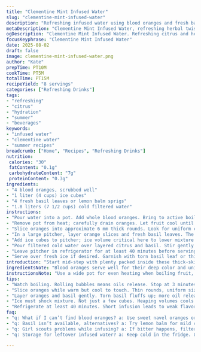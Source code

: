 ```yaml
---
title: "Clementine Mint Infused Water"
slug: "clementine-mint-infused-water"
description: "Refreshing infused water using blood oranges and fresh basil, chilling slowly to capture citrus aromas. Slightly simmered citrus releases essential oils, resulting in nuanced aroma and flavor. Cooling with ice balances vibrant acidity and herbaceous notes. Substitute with regular oranges or lemon basil for variation. Method avoids bitterness from pith extraction by brief heat exposure and rapid cooling. Herbal choices shift profile: basil adds sweet pepperiness; replace with thyme or rosemary for earthier tones. Two-step infusion extracts oils and brightens flavor while preserving freshness. Ideal on warm days requiring light hydration with a citrus herbal twist."
metaDescription: "Clementine Mint Infused Water, refreshing herbal twist on hydration. Great for warm days. Summery notes, light and zesty."
ogDescription: "Clementine Mint Infused Water. Refreshing citrus and herb flavors. Perfect for summer hydration. Light, aromatic, and revitalizing."
focusKeyphrase: "Clementine Mint Infused Water"
date: 2025-08-02
draft: false
image: clementine-mint-infused-water.png
author: "Kate"
prepTime: PT10M
cookTime: PT5M
totalTime: PT15M
recipeYield: "8 servings"
categories: ["Refreshing Drinks"]
tags:
- "refreshing"
- "citrus"
- "hydration"
- "summer"
- "beverages"
keywords:
- "infused water"
- "clementine water"
- "summer recipes"
breadcrumb: ["Home", "Recipes", "Refreshing Drinks"]
nutrition: 
 calories: "30"
 fatContent: "0.1g"
 carbohydrateContent: "7g"
 proteinContent: "0.3g"
ingredients:
- "4 blood oranges, scrubbed well"
- "1 liter (4 cups) ice cubes"
- "4 fresh basil leaves or lemon balm sprigs"
- "1.8 liters (7 1/2 cups) cold filtered water"
instructions:
- "Pour water into a pot. Add whole blood oranges. Bring to active boil - listen for steady, rolling bubbles breaking surface. Maintain boil for about 3 minutes until thin vapor clouds rise, signaling oil release. Avoid longer to prevent bitterness from pith leeching."
- "Remove pot from heat; carefully drain oranges. Let fruit cool until nearly warm to touch but not cold, about 6 to 8 minutes. Temperature drop lowers chances of overextraction in next step."
- "Slice oranges into approximate 6 mm thick rounds. Look for uniform circular shapes with vibrant reddish flesh."
- "In a large pitcher, layer orange slices and fresh basil leaves. The basil fluffs when torn lightly to release volatile oils. Avoid bruising leaves badly."
- "Add ice cubes to pitcher; ice volume critical here to lower mixture temperature quickly, locking in fresh aromatics."
- "Pour filtered cold water over layered citrus and basil. Stir gently with wooden spoon to combine without bruising herbs excessively."
- "Leave pitcher in refrigerator for at least 40 minutes before serving. This slow infusion melds citrus oils with herbal notes without turning bitter."
- "Serve over fresh ice if desired. Garnish with torn basil leaf or thin orange twist to amplify aroma just before drinking."
introduction: "Start mid-step with plenty packed inside these thick-skinned blood oranges. The simmer loosens essential aromatic oils trapped beneath skins. A sharp hiss from rolling bubbles, faint bitter brightness teasing the air — that’s your cue. Scalding too long? Pith biters come knocking hard and fast. So, watch the pot with a trained eye. Slice while still warm but manageable; darker, richer orange flesh gleaming. Basil adds a fresh, peppery spice — an upgrade from mint’s chill, more complex but still aromatic. Splash ice early to shock flavors; turn them crisp. Leaves should flake gently when torn, releasing hidden fragrances, no bruising. Timing’s everything here, and temperature too. Forget labels on timers; trust touch, sight, sounds — real sensory signals. The slower, cooler infusion means no cloudy bitterness, just clean, fresh thirst-quenching clarity. Next-level hydration with citrus bark notes and a garden herbal lift. A summer-day staple."
ingredientsNote: "Blood oranges serve well for their deep color and unique bittersweet profile, but can sub with sweet navels or Cara Cara oranges for milder flavor. Basil swaps for lemon balm to introduce mild citrus hints, or if unavailable, mint but use less to avoid overpowering drink. Measuring ice volume matters as it rapidly lowers infusion temperature, guarding against over-extraction bitterness. Cold filtered water preferable to tap to avoid off-flavors that mask delicate citrus. Options: add a thin strip of ginger or a few peppercorns alongside basil to amplify spice complexity. Always wash fruit thoroughly to remove any pesticides or residues that interfere with clean flavors. Adjustment in herb quantity shifts profiles; start lighter and taste."
instructionsNote: "Use a wide pot for even heating when boiling fruit, ensuring full submersion. Listen to bubbling sounds – rolling boil means oils break free, audible hiss signals nearing peak. Boil 3 minutes max; overcook, bitterness grows stubborn fast. Drain carefully; hot oranges can keep cooking if left in hot water or pot. Let standing fruit cool until almost warm but handling safe. Precision slicing ensures each round has similar surface area promoting uniform infusion. Layering sliced fruit with torn basil in large pitcher creates max surface contact of herb with liquids. Gently stir only to mix initial ingredients; bruising basil leaves leads to colored, grassy notes instead of fresh green aroma. Ice must be cold and plentiful to shock mixture; insufficient ice yields duller flavor. Refrigerate minimum 40 minutes to allow flavors to infuse fully; too short equals weak water, too long risks over-flavoring. Use wooden or plastic spoons—metal can cause slight bitterness. Serve with fresh ice cubes to maintain chill. Garnish fresh always to present aromatic top notes. If drink tastes bitter, dilute with cold water or add fresh citrus slices to mellow."
tips:
- "Watch boiling. Rolling bubbles means oils release. Stop at 3 minutes max. Overdoing it? Bitterness sneaks in."
- "Slice oranges while warm but cool to touch. Thin rounds, uniform sizes help infusion. No random chunks. Look for vibrant flesh."
- "Layer oranges and basil gently. Torn basil fluffs up; more oil release. Avoid bruising, but be bold with hands."
- "Ice must shock mixture. Not just a few cubes. Heaping volumes cools quickly, locks fresh flavors. Necessary for best taste."
- "Refrigerate at least 40 minutes. Short infusion leads to weak flavors. Too long? Overpowering notes can ruin balance. Watch time."
faq:
- "q: What if I can’t find blood oranges? a: Use sweet navel oranges or tangerines. Reduce boil time to 2 minutes. Peel skins faster."
- "q: Basil isn’t available, alternatives? a: Try lemon balm for mild citrus. Rosemary adds earthiness. Fresh thyme brings depth. Just adjust amounts."
- "q: Girl scouts problems while infusing? a: If bitter happens, filter through a sieve. Fresh citrus slices balance extremes. Honey can help too."
- "q: Storage for leftover infused water? a: Keep cold in the fridge. Up to two days. Fresh herbs lose punch quickly. Add ice when serving."

---
```

